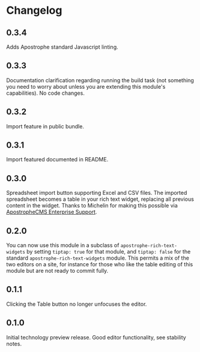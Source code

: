 # Changelog

## 0.3.4

Adds Apostrophe standard Javascript linting.

## 0.3.3

Documentation clarification regarding running the build task (not something you need to worry about unless you are extending this module's capabilities). No code changes.

## 0.3.2

Import feature in public bundle.

## 0.3.1

Import featured documented in README.

## 0.3.0

Spreadsheet import button supporting Excel and CSV files. The imported spreadsheet becomes a table in your rich text widget, replacing all previous content in the widget. Thanks to Michelin for making this possible via [ApostropheCMS Enterprise Support](https://apostrophecms.com/support/enterprise-support).

## 0.2.0

You can now use this module in a subclass of `apostrophe-rich-text-widgets` by setting `tiptap: true` for that module, and `tiptap: false` for the standard `apostrophe-rich-text-widgets` module. This permits a mix of the two editors on a site, for instance for those who like the table editing of this module but are not ready to commit fully.

## 0.1.1

Clicking the Table button no longer unfocuses the editor.

## 0.1.0

Initial technology preview release. Good editor functionality, see stability notes.

